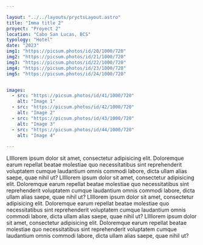 ```yaml
---

layout: "../../layouts/pryctsLayout.astro"
title: "Imma title 2"
proyect: "Proyect 2"
location: "Cabo San Lucas, BCS"
typology: "Hotel"
date: "2023"
img1: "https://picsum.photos/id/20/1000/720"
img2: "https://picsum.photos/id/21/1000/720"
img3: "https://picsum.photos/id/22/1000/720"
img4: "https://picsum.photos/id/23/1000/720"
img5: "https://picsum.photos/id/24/1000/720"


images:
  - src: "https://picsum.photos/id/41/1000/720"
    alt: "Image 1"
  - src: "https://picsum.photos/id/42/1000/720"
    alt: "Image 2"
  - src: "https://picsum.photos/id/43/1000/720"
    alt: "Image 3"
  - src: "https://picsum.photos/id/44/1000/720"
    alt: "Image 4"
  
---
```



  Lllllorem ipsum dolor sit amet, consectetur adipisicing elit. Doloremque earum repellat beatae molestiae quo necessitatibus sint reprehenderit voluptatem cumque laudantium omnis commodi labore, dicta ullam alias saepe, quae nihil ut?
  Lllllorem ipsum dolor sit amet, consectetur adipisicing elit. Doloremque earum repellat beatae molestiae quo necessitatibus sint reprehenderit voluptatem cumque laudantium omnis commodi labore, dicta ullam alias saepe, quae nihil ut?
  Lllllorem ipsum dolor sit amet, consectetur adipisicing elit. Doloremque earum repellat beatae molestiae quo necessitatibus sint reprehenderit voluptatem cumque laudantium omnis commodi labore, dicta ullam alias saepe, quae nihil ut?
  Lllllorem ipsum dolor sit amet, consectetur adipisicing elit. Doloremque earum repellat beatae molestiae quo necessitatibus sint reprehenderit voluptatem cumque laudantium omnis commodi labore, dicta ullam alias saepe, quae nihil ut?
  


